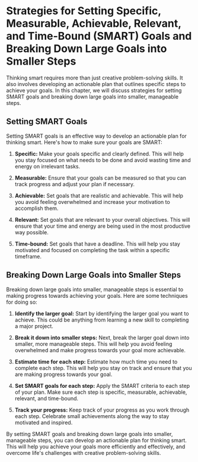 # Strategies for Setting Specific, Measurable, Achievable, Relevant, and Time-Bound (SMART) Goals and Breaking Down Large Goals into Smaller Steps

Thinking smart requires more than just creative problem-solving skills. It also involves developing an actionable plan that outlines specific steps to achieve your goals. In this chapter, we will discuss strategies for setting SMART goals and breaking down large goals into smaller, manageable steps.

Setting SMART Goals
-------------------

Setting SMART goals is an effective way to develop an actionable plan for thinking smart. Here's how to make sure your goals are SMART:

1. **Specific:** Make your goals specific and clearly defined. This will help you stay focused on what needs to be done and avoid wasting time and energy on irrelevant tasks.

2. **Measurable:** Ensure that your goals can be measured so that you can track progress and adjust your plan if necessary.

3. **Achievable:** Set goals that are realistic and achievable. This will help you avoid feeling overwhelmed and increase your motivation to accomplish them.

4. **Relevant:** Set goals that are relevant to your overall objectives. This will ensure that your time and energy are being used in the most productive way possible.

5. **Time-bound:** Set goals that have a deadline. This will help you stay motivated and focused on completing the task within a specific timeframe.

Breaking Down Large Goals into Smaller Steps
--------------------------------------------

Breaking down large goals into smaller, manageable steps is essential to making progress towards achieving your goals. Here are some techniques for doing so:

1. **Identify the larger goal:** Start by identifying the larger goal you want to achieve. This could be anything from learning a new skill to completing a major project.

2. **Break it down into smaller steps:** Next, break the larger goal down into smaller, more manageable steps. This will help you avoid feeling overwhelmed and make progress towards your goal more achievable.

3. **Estimate time for each step:** Estimate how much time you need to complete each step. This will help you stay on track and ensure that you are making progress towards your goal.

4. **Set SMART goals for each step:** Apply the SMART criteria to each step of your plan. Make sure each step is specific, measurable, achievable, relevant, and time-bound.

5. **Track your progress:** Keep track of your progress as you work through each step. Celebrate small achievements along the way to stay motivated and inspired.

By setting SMART goals and breaking down large goals into smaller, manageable steps, you can develop an actionable plan for thinking smart. This will help you achieve your goals more efficiently and effectively, and overcome life's challenges with creative problem-solving skills.
